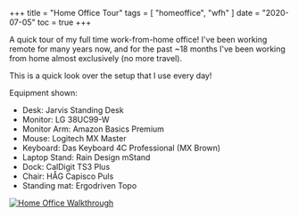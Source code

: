 +++
title = "Home Office Tour"
tags = [
    "homeoffice",
    "wfh"
]
date = "2020-07-05"
toc = true
+++

A quick tour of my full time work-from-home office! I've been working remote for many years now, and for the past ~18 months I've been working from home almost exclusively (no more travel). 

This is a quick look over the setup that I use every day! 

Equipment shown:

- Desk: Jarvis Standing Desk
- Monitor: LG 38UC99-W
- Monitor Arm: Amazon Basics Premium
- Mouse: Logitech MX Master
- Keyboard: Das Keyboard 4C Professional (MX Brown)
- Laptop Stand: Rain Design mStand
- Dock: CalDigit TS3 Plus
- Chair: HÅG Capisco Puls
- Standing mat: Ergodriven Topo

[![Home Office Walkthrough](http://img.youtube.com/vi/blZYivfDoDs/0.jpg)](https://www.youtube.com/watch?v=blZYivfDoDs)
